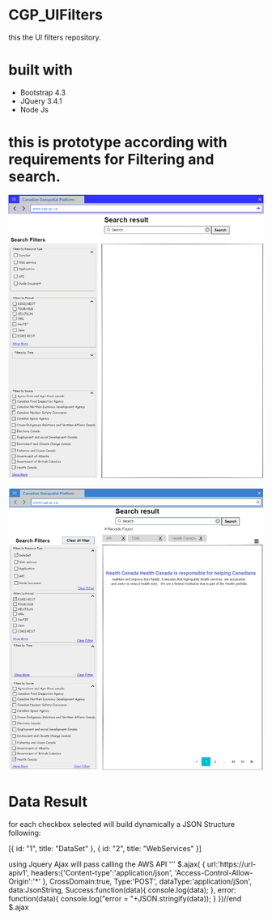 # CGP_UIFilters 
this the UI filters repository.
# built with 
- Bootstrap 4.3
- JQuery 3.4.1
- Node Js 
 
# this is prototype according with requirements for Filtering and search.

![Image](https://github.com/Canadian-Geospatial-Platform/CGP_UIFilters/blob/master/docs/proto/1.png)

![Image](https://github.com/Canadian-Geospatial-Platform/CGP_UIFilters/blob/master/docs/proto/2.png)


# Data Result
for each checkbox selected will build dynamically a JSON Structure following:

[{ id: "1", title: "DataSet" }, { id: "2", title: "WebServices" }]


using Jquery Ajax will pass calling the AWS API 
'''
$.ajax(
      {
      url:'https://url-apiv1',
      headers:{'Content-type':'application/json',
              'Access-Control-Allow-Origin':'*'
              },
      CrossDomain:true,
      Type:'POST',
      dataType:'application/jSon',
      data:JsonString,
      Success:function(data){
        console.log(data);
      },
      error: function(data){
        console.log("error = "+JSON.stringify(data));
      }
    })//end $.ajax
